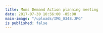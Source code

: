 ```yaml
---
title: Moms Demand Action planning meeting
date: 2017-07-30 10:56:00 -05:00
main-image: "/uploads/IMG_0348.JPG"
is published: false
---
```


